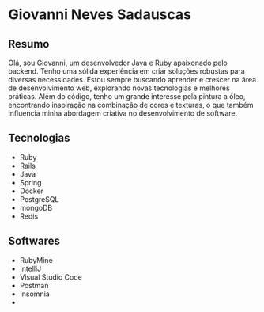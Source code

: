 # Giovanni Neves Sadauscas

## Resumo

Olá, sou Giovanni, um desenvolvedor Java e Ruby apaixonado pelo backend. Tenho uma sólida experiência em criar soluções robustas para diversas necessidades. Estou sempre buscando aprender e crescer na área de desenvolvimento web, explorando novas tecnologias e melhores práticas. Além do código, tenho um grande interesse pela pintura a óleo, encontrando inspiração na combinação de cores e texturas, o que também influencia minha abordagem criativa no desenvolvimento de software.

## Tecnologias

- Ruby
- Rails
- Java
- Spring
- Docker
- PostgreSQL
- mongoDB
- Redis

## Softwares

- RubyMine
- IntelliJ
- Visual Studio Code
- Postman
- Insomnia
- 
